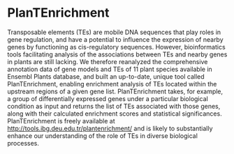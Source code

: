 # PlanTEnrichment
Transposable elements (TEs) are mobile DNA sequences that play roles in gene regulation, and have a potential to influence the expression of nearby genes by functioning as cis-regulatory sequences. However, bioinformatics tools facilitating analysis of the associations between TEs and nearby genes in plants are still lacking. We therefore reanalyzed the comprehensive annotation data of gene models and TEs of 11 plant species available in Ensembl Plants database, and built an up-to-date, unique tool called PlanTEnrichment, enabling enrichment analysis of TEs located within the upstream regions of a given gene list. PlanTEnrichment takes, for example, a group of differentially expressed genes under a particular biological condition as input and returns the list of TEs associated with those genes, along with their calculated enrichment scores and statistical significances. PlanTEnrichment is freely available at http://tools.ibg.deu.edu.tr/plantenrichment/ and is likely to substantially enhance our understanding of the role of TEs in diverse biological processes.
